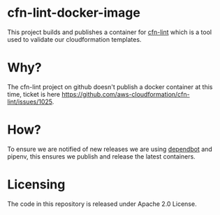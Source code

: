 # cfn-lint-docker-image

This project builds and publishes a container for [cfn-lint](https://github.com/aws-cloudformation/cfn-lint) which is a tool used to validate our cloudformation templates.

# Why?

The cfn-lint project on github doesn't publish a docker container at this time, ticket is here https://github.com/aws-cloudformation/cfn-lint/issues/1025.

# How?

To ensure we are notified of new releases we are using [dependbot](https://github.com/dependabot) and pipenv, this ensures we publish and release the latest containers.

# Licensing

The code in this repository is released under Apache 2.0 License.